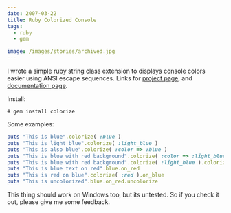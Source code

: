 ```yaml
---
date: 2007-03-22
title: Ruby Colorized Console
tags:
  - ruby
  - gem

image: /images/stories/archived.jpg
---
```


I wrote a simple ruby string class extension to displays console colors easier using ANSI escape sequences.
Links for [project page](http://rubyforge.org/projects/colorize/), and [documentation page](http://colorize.rubyforge.org/).

Install:

`# gem install colorize`

Some examples:

```ruby
puts "This is blue".colorize( :blue )
puts "This is light blue".colorize( :light_blue )
puts "This is also blue".colorize( :color => :blue )
puts "This is blue with red background".colorize( :color => :light_blue, :background => :red )
puts "This is blue with red background".colorize( :light_blue ).colorize( :background => :red )
puts "This is blue text on red".blue.on_red
puts "This is red on blue".colorize( :red ).on_blue
puts "This is uncolorized".blue.on_red.uncolorize
```

This thing should work on Windows too, but its untested. So if you check it out, please give me some feedback.
